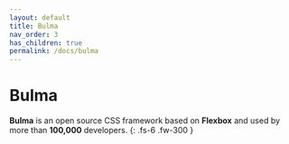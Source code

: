 ```yaml
---
layout: default
title: Bulma
nav_order: 3
has_children: true
permalink: /docs/bulma
---
```


# Bulma

**Bulma** is an open source CSS framework based on **Flexbox** and used by more than **100,000** developers.
{: .fs-6 .fw-300 }